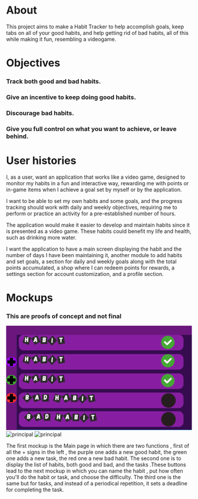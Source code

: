 # About
This project aims to make a Habit Tracker to help accomplish goals, keep tabs on all of your good habits, and help getting rid of bad habits, all of this while making it fun, resembling a videogame.

# Objectives
### Track both good and bad habits.
### Give an incentive to keep doing good habits.
### Discourage bad habits.
### Give you full control on what you want to achieve, or leave behind.

# User histories
I, as a user, want an application that works like a video game, designed to monitor my habits in a fun and interactive way, rewarding me with points or in-game items when I achieve a goal set by myself or by the application.

I want to be able to set my own habits and some goals, and the progress tracking should work with daily and weekly objectives, requiring me to perform or practice an activity for a pre-established number of hours.

The application would make it easier to develop and maintain habits since it is presented as a video game. These habits could benefit my life and health, such as drinking more water.

I want the application to have a main screen displaying the habit and the number of days I have been maintaining it, another module to add habits and set goals, a section for daily and weekly goals along with the total points accumulated, a shop where I can redeem points for rewards, a settings section for account customization, and a profile section.

# Mockups
### This are proofs of concept and not final
![principal](mockups/Principal.png)
![principal](mockups/Añadir.png)
![principal](mockups/Añadir(1).png)

The first mockup is the Main page in which there are two functions , first of all the + signs in the left , the purple one adds a new good habit, the green one adds a new task, the red one a new bad habit. The second one is to display the list of habits, both good and bad, and the tasks .These buttons lead to the next mockup in which you can name the habit , put how often you'll do the habit or task, and choose the difficulty. The third one is the same but for tasks, and instead of a periodical repetition, it sets a deadline for completing the task.

